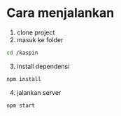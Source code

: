 # Cara menjalankan
1. clone project
2. masuk ke folder
```bash
cd /kaspin
```
3. install dependensi
```js
npm install
```
4. jalankan server
```js
npm start 
```